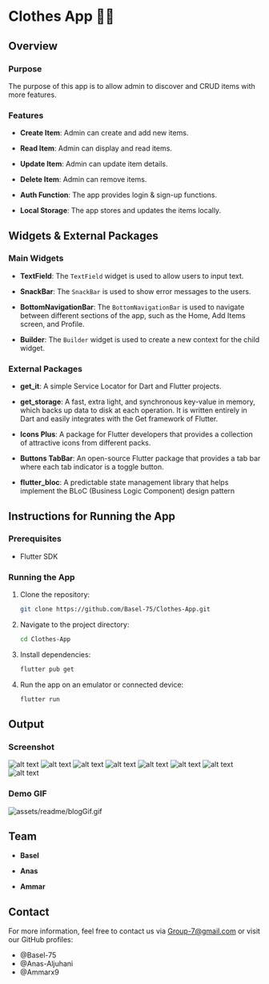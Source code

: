 # Clothes App 👗👕

## Overview

### Purpose
The purpose of this app is to allow admin to discover and CRUD items with more features.

### Features

- **Create Item**: Admin can create and add new items.
 
- **Read Item**: Admin can display and read items.
  
- **Update Item**: Admin can update item details.
  
- **Delete Item**: Admin can remove items.

- **Auth Function**: The app provides login & sign-up functions.

- **Local Storage**: The app stores and updates the items locally.

## Widgets & External Packages

### Main Widgets
- **TextField**: The `TextField` widget is used to allow users to input text.

- **SnackBar**: The `SnackBar` is used to show error messages to the users.

- **BottomNavigationBar**: The `BottomNavigationBar` is used to navigate between different sections of the app, such as the Home, Add Items screen, and Profile.

- **Builder**: The `Builder` widget is used to create a new context for the child widget.

### External Packages
- **get_it**: A simple Service Locator for Dart and Flutter projects.

- **get_storage**: A fast, extra light, and synchronous key-value in memory, which backs up data to disk at each operation. It is written entirely in Dart and easily integrates with the Get framework of Flutter.

- **Icons Plus**: A package for Flutter developers that provides a collection of attractive icons from different packs.

- **Buttons TabBar**: An open-source Flutter package that provides a tab bar where each tab indicator is a toggle button.

- **flutter_bloc**: A predictable state management library that helps implement the BLoC (Business Logic Component) design pattern

## Instructions for Running the App

### Prerequisites
- Flutter SDK

### Running the App
1. Clone the repository: 
   ```bash
   git clone https://github.com/Basel-75/Clothes-App.git
2. Navigate to the project directory: 
   ```bash
   cd Clothes-App

3. Install dependencies: 
   ```bash
   flutter pub get

4. Run the app on an emulator or connected device: 
   ```bash
   flutter run


## Output

### Screenshot

![alt text](assets/readme/image.png)
![alt text](assets/readme/image-1.png)
![alt text](assets/readme/image-2.png)
![alt text](assets/readme/image-3.png)
![alt text](assets/readme/image-4.png)
![alt text](assets/readme/image-5.png)
![alt text](assets/readme/image-6.png)
![alt text](assets/readme/image-7.png)


### Demo GIF

![assets/readme/blogGif.gif](assets/readme/clotheGif.gif)

## Team

- **Basel** 

- **Anas**

- **Ammar** 

## Contact

For more information, feel free to contact us via Group-7@gmail.com or visit our GitHub profiles:
- @Basel-75
- @Anas-Aljuhani
- @Ammarx9
